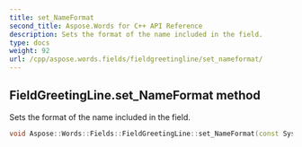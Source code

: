 ```yaml
---
title: set_NameFormat
second_title: Aspose.Words for C++ API Reference
description: Sets the format of the name included in the field.
type: docs
weight: 92
url: /cpp/aspose.words.fields/fieldgreetingline/set_nameformat/
---
```

## FieldGreetingLine.set_NameFormat method


Sets the format of the name included in the field.

```cpp
void Aspose::Words::Fields::FieldGreetingLine::set_NameFormat(const System::String &value)
```

